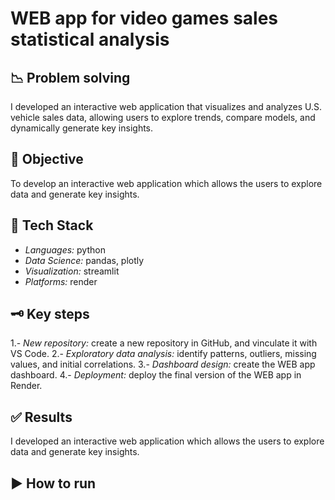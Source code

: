 # WEB app for video games sales statistical analysis

## 📉 Problem solving
I developed an interactive web application that visualizes and analyzes U.S. vehicle sales data, allowing users to explore trends, compare models, and dynamically generate key insights.

## 🎯 Objective
To develop an interactive web application which allows the users to explore data and generate key insights.

## 🚀 Tech Stack
- *Languages:* python 
- *Data Science:* pandas, plotly
- *Visualization:* streamlit
- *Platforms:* render

## 🗝️ Key steps
1.- *New repository:* create a new repository in GitHub, and vinculate it with VS Code.
2.- *Exploratory data analysis:* identify patterns, outliers, missing values, and initial correlations.
3.- *Dashboard design:* create the WEB app dashboard.
4.- *Deployment:* deploy the final version of the WEB app in Render.

## ✅ Results
I developed an interactive web application which allows the users to explore data and generate key insights.

## ▶️ How to run

